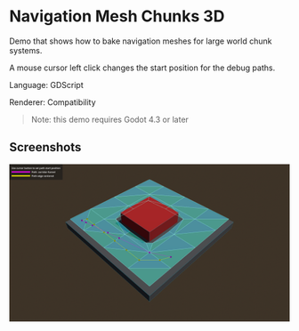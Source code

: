 # Navigation Mesh Chunks 3D

Demo that shows how to bake navigation meshes for large world chunk systems.

A mouse cursor left click changes the start position for the debug paths.

Language: GDScript

Renderer: Compatibility

> Note: this demo requires Godot 4.3 or later

## Screenshots

![Screenshot](screenshots/navigation_mesh_chunks.webp)
